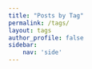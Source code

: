 ```yaml
---
title: "Posts by Tag"
permalink: /tags/
layout: tags
author_profile: false
sidebar:
    nav: 'side'
---
```

